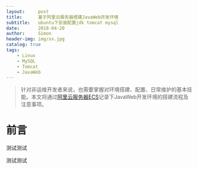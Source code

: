 ```yaml
---
layout:     post
title:      基于阿里云服务器搭建JavaWeb开发环境
subtitle:   ubuntu下安装配置jdk tomcat mysql
date:       2018-04-20
author:     Simon
header-img: img/xx.jpg
catalog: true
tags: 
    - Linux
    - MySQL
    - Tomcat
    - JavaWeb
---
```


>针对非运维开发者来说，也需要掌握对环境搭建、配置、日常维护的基本技能。本文将通过[阿里云服务器ECS](https://www.aliyun.com/)记录下JavaWeb开发环境的搭建流程及注意事项。

# 前言
测试测试



测试测试


